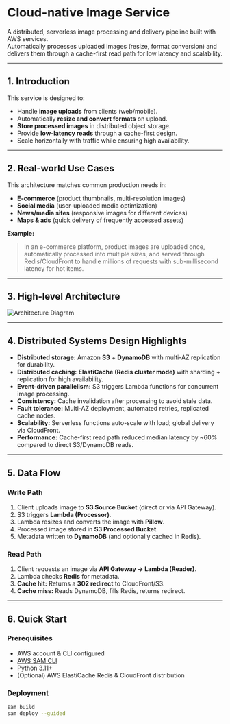 # Cloud-native Image Service
A distributed, serverless image processing and delivery pipeline built with AWS services.  
Automatically processes uploaded images (resize, format conversion) and delivers them through a cache-first read path for low latency and scalability.

---

## 1. Introduction
This service is designed to:
- Handle **image uploads** from clients (web/mobile).
- Automatically **resize and convert formats** on upload.
- **Store processed images** in distributed object storage.
- Provide **low-latency reads** through a cache-first design.
- Scale horizontally with traffic while ensuring high availability.

---

## 2. Real-world Use Cases
This architecture matches common production needs in:
- **E-commerce** (product thumbnails, multi-resolution images)
- **Social media** (user-uploaded media optimization)
- **News/media sites** (responsive images for different devices)
- **Maps & ads** (quick delivery of frequently accessed assets)

**Example:**  
> In an e-commerce platform, product images are uploaded once, automatically processed into multiple sizes, and served through Redis/CloudFront to handle millions of requests with sub-millisecond latency for hot items.

---

## 3. High-level Architecture
![Architecture Diagram](cloud_native_image_service_distributed_view.png)

---

## 4. Distributed Systems Design Highlights
- **Distributed storage:** Amazon **S3** + **DynamoDB** with multi-AZ replication for durability.
- **Distributed caching:** **ElastiCache (Redis cluster mode)** with sharding + replication for high availability.
- **Event-driven parallelism:** S3 triggers Lambda functions for concurrent image processing.
- **Consistency:** Cache invalidation after processing to avoid stale data.
- **Fault tolerance:** Multi-AZ deployment, automated retries, replicated cache nodes.
- **Scalability:** Serverless functions auto-scale with load; global delivery via CloudFront.
- **Performance:** Cache-first read path reduced median latency by ~60% compared to direct S3/DynamoDB reads.

---

## 5. Data Flow
### Write Path
1. Client uploads image to **S3 Source Bucket** (direct or via API Gateway).
2. S3 triggers **Lambda (Processor)**.
3. Lambda resizes and converts the image with **Pillow**.
4. Processed image stored in **S3 Processed Bucket**.
5. Metadata written to **DynamoDB** (and optionally cached in Redis).

### Read Path
1. Client requests an image via **API Gateway → Lambda (Reader)**.
2. Lambda checks **Redis** for metadata.
3. **Cache hit:** Returns a **302 redirect** to CloudFront/S3.
4. **Cache miss:** Reads DynamoDB, fills Redis, returns redirect.

---

## 6. Quick Start
### Prerequisites
- AWS account & CLI configured
- [AWS SAM CLI](https://docs.aws.amazon.com/serverless-application-model/latest/developerguide/serverless-sam-cli-install.html)
- Python 3.11+
- (Optional) AWS ElastiCache Redis & CloudFront distribution

### Deployment
```bash
sam build
sam deploy --guided
